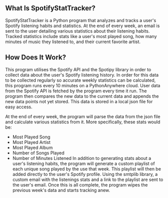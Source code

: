 ## What Is SpotifyStatTracker?
SpotifyStatTracker is a Python program that analyzes and tracks a user's Spotify listening habits and statistics. At the end of every week, an email is sent to the user detailing various statistics about their listening habits. Tracked statistics include stats like a user's most played song, how many minutes of music they listened to, and their current favorite artist. 

## How Does It Work?
This program utilises the Spotify API and the Spotipy library in order to collect data about the user's Spotify listening history. In order for this data to be collected regularly so accurate weekly statistics can be calculated, this program runs every 10 minutes on a  PythonAnywhere cloud. User data from the Spotify API is fetched by the program every time it run. The program then compares the new data to the current data and appends the new data points not yet stored. This data is stored in a local json file for easy access.

At the end of every week, the program will parse the data from the json file and calculate various statistics from it. More specifically, these stats would be:
  - Most Played Song
  - Most Played Artist
  - Most Played Album
  - Number of Songs Played
  - Number of Minutes Listened
In addition to generating stats about a user's listening habits, the program will generate a custom playlist of each unique song played by the use that week. This playlist will then be added directly to the user's Spotify profile. Using the smtplib library, a custom email with the listenings stats and a link to the playlist are sent to the user's email. Once this is all complete, the program wipes the previous week's data and starts tracking anew.
